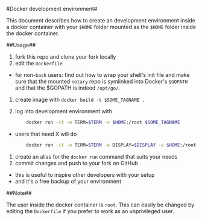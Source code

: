 #Docker development environment#

This document describes how to create an development environment
inside a docker container with your `$HOME` folder mounted as the
`$HOME` folder inside the docker container.

##Usage##

1. fork this repo and clone your fork locally
2. edit the `Dockerfile`
  * for non-`bash` users: find out how to wrap your shell's init file
    and make sure that the mounted `notary` repo is symlinked into
    Docker's `$GOPATH` and that the $GOPATH is indeed `/opt/go/`.
1. create image with `docker build -t $SOME_TAGNAME .`
1. log into development environment with

    ```bash
        docker run -it -e TERM=$TERM -v $HOME:/root $SOME_TAGNAME
    ```
  * users that need X will do

    ```bash
        docker run -it -e TERM=$TERM -e DISPLAY=$DISPLAY -v $HOME:/root $SOME_TAGNAME
    ```
1. create an alias for the `docker run` command that suits your needs
1. commit changes and push to your fork on GitHub
  * this is useful to inspire other developers with your setup
  * and it's a free backup of your environment

##Note##

The user inside the docker container is `root`. This can easily be changed
by editing the `Dockerfile` if you prefer to work as an unprivileged user.
